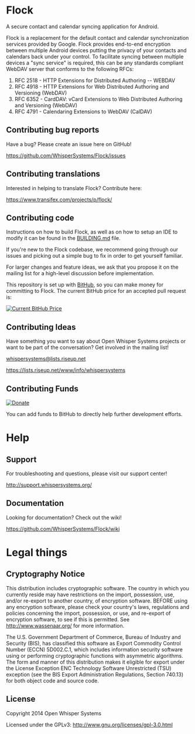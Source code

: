 # Flock

A secure contact and calendar syncing application for Android.

Flock is a replacement for the default contact and calendar synchronization services provided by Google. Flock provides end-to-end encryption
between multiple Android devices putting the privacy of your contacts and calendars back under your control. To facilitate syncing between
multiple devices a "sync service" is required, this can be any standards compliant WebDAV server that conforms to the following RFCs:

1. RFC 2518 - HTTP Extensions for Distributed Authoring -- WEBDAV
2. RFC 4918 - HTTP Extensions for Web Distributed Authoring and Versioning (WebDAV)
3. RFC 6352 - CardDAV: vCard Extensions to Web Distributed Authoring and Versioning (WebDAV)
4. RFC 4791 - Calendaring Extensions to WebDAV (CalDAV)

## Contributing bug reports
Have a bug? Please create an issue here on GitHub!

https://github.com/WhisperSystems/Flock/issues

## Contributing translations
Interested in helping to translate Flock? Contribute here:

https://www.transifex.com/projects/p/flock/

## Contributing code
Instructions on how to build Flock, as well as on how to setup an IDE to modify it can be found in the [BUILDING.md](BUILDING.md) file.

If you're new to the Flock codebase, we recommend going through our issues and picking out a simple bug to fix in order to get yourself familiar.

For larger changes and feature ideas, we ask that you propose it on the mailing list for a high-level discussion before implementation.

This repository is set up with [BitHub](https://whispersystems.org/blog/bithub/), so you can make money for committing to Flock. The current BitHub price for an accepted pull request is:

[![Current BitHub Price](https://bithub.herokuapp.com/v1/status/payment/commit/)](https://whispersystems.org/blog/bithub/)

## Contributing Ideas
Have something you want to say about Open Whisper Systems projects or want to be part of the conversation? Get involved in the mailing list!

whispersystems@lists.riseup.net

https://lists.riseup.net/www/info/whispersystems

## Contributing Funds
[![Donate](https://coinbase.com/assets/buttons/donation_large-6ec72b1a9eec516944e50a22aca7db35.png)](https://whispersystems.org/blog/bithub/)

You can add funds to BitHub to directly help further development efforts.

Help
====
## Support
For troubleshooting and questions, please visit our support center!

http://support.whispersystems.org/

## Documentation
Looking for documentation? Check out the wiki!

https://github.com/WhisperSystems/Flock/wiki

# Legal things
## Cryptography Notice

This distribution includes cryptographic software. The country in which you currently reside may have restrictions on the import, possession, use, and/or re-export to another country, of encryption software.
BEFORE using any encryption software, please check your country's laws, regulations and policies concerning the import, possession, or use, and re-export of encryption software, to see if this is permitted.
See <http://www.wassenaar.org/> for more information.

The U.S. Government Department of Commerce, Bureau of Industry and Security (BIS), has classified this software as Export Commodity Control Number (ECCN) 5D002.C.1, which includes information security software using or performing cryptographic functions with asymmetric algorithms.
The form and manner of this distribution makes it eligible for export under the License Exception ENC Technology Software Unrestricted (TSU) exception (see the BIS Export Administration Regulations, Section 740.13) for both object code and source code.

## License

Copyright 2014 Open Whisper Systems

Licensed under the GPLv3: http://www.gnu.org/licenses/gpl-3.0.html
